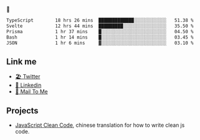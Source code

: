 🤔


<!--START_SECTION:waka-->

```txt
TypeScript        18 hrs 26 mins  █████████████░░░░░░░░░░░░   51.38 %
Svelte            12 hrs 44 mins  █████████░░░░░░░░░░░░░░░░   35.50 %
Prisma            1 hr 37 mins    █░░░░░░░░░░░░░░░░░░░░░░░░   04.50 %
Bash              1 hr 14 mins    █░░░░░░░░░░░░░░░░░░░░░░░░   03.45 %
JSON              1 hr 6 mins     ▓░░░░░░░░░░░░░░░░░░░░░░░░   03.10 %
```

<!--END_SECTION:waka-->

## Link me

- [🏖️ Twitter](https://twitter.com/yuetong3yu)
- [🧳 Linkedin](https://www.linkedin.com/in/yuetong3yu)
- [📧 Mail To Me](mailto:yuetong3yu@gmail.com)


## Projects 

- [JavaScript Clean Code](https://js-clean-code-cn.vercel.app/), chinese translation for how to write clean js code.
